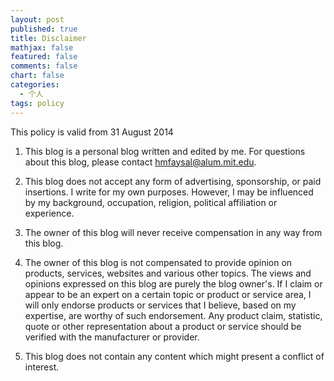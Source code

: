 ```yaml
---
layout: post
published: true
title: Disclaimer
mathjax: false
featured: false
comments: false
chart: false
categories: 
  - 个人
tags: policy
---
```


This policy is valid from 31 August 2014

1. This blog is a personal blog written and edited by me. For questions about this blog, please contact  hmfaysal@alum.mit.edu.

2. This blog does not accept any form of advertising, sponsorship, or paid insertions. I write for my own purposes. However, I may be influenced by my background, occupation, religion, political affiliation or experience.

3. The owner of this blog will never receive compensation in any way from this blog.

4. The owner of this blog is not compensated to provide opinion on products, services, websites and various other topics. The views and opinions expressed on this blog are purely the blog owner's. If I claim or appear to be an expert on a certain topic or product or service area, I will only endorse products or services that I believe, based on my expertise, are worthy of such endorsement. Any product claim, statistic, quote or other representation about a product or service should be verified with the manufacturer or provider.

5. This blog does not contain any content which might present a conflict of interest.
